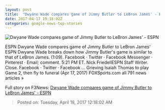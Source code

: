 ```yaml
---
layout: post
title:  "Dwyane Wade compares game of Jimmy Butler to LeBron James' - ESPN"
date: 2017-04-17 19:18:02Z
categories: google-news-top-stories
---
```


![Dwyane Wade compares game of Jimmy Butler to LeBron James' - ESPN](http://a1.espncdn.com/combiner/i?img=%2Fphoto%2F2017%2F0417%2Fr200582_1296x729_16%2D9.jpg)

ESPN Dwyane Wade compares game of Jimmy Butler to LeBron James' ESPN Dwyane Wade breaks down how Jimmy Butler's game is similar to that of LeBron James. (1:09). Facebook · Twitter · Facebook Messenger · Pinterest · Email; comment. 5:21 PM ET. Nick FriedellESPN Staff Writer. Close. Facebook · Twitter · Facebook ... Grieving Isaiah Thomas to play Game 2, then fly to funeral (Apr 17, 2017) FOXSports.com all 791 news articles »


Full story on F3News: [Dwyane Wade compares game of Jimmy Butler to LeBron James' - ESPN](http://www.f3nws.com/n/TZmunG)

> Posted on: Tuesday, April 18, 2017 12:18:02 AM

